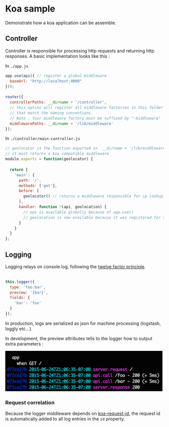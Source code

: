 # Koa sample

Demonstrate how a koa application can be assemble.

## Controller

Controller is responsible for processing http requests and returning http responses.
A basic implementation looks like this :

In `./app.js`

```js
app.use(api({ // register a global middleware
  baseUrl: "http://localhost:4000"
}));

router({
  controllerPaths: __dirname + '/controller',
  // this option will register all middleware factories in this folder
  // that match the naming conventions.
  // Note : Your middleware factory must be suffixed by "-middleware"
  middlewarePaths: __dirname + '/lib/middleware' 
});
```

In `./controller/main-controller.js`

```js
// geolocator is the function exported in  __dirname + '/lib/middleware/geolocator-middleware'
// it must returns a koa compatible middleware
module.exports = function(geolocator) {

  return {
    'main': {
      path: '/',
      methods: ['get'],
      before: [
        geolocator() // returns a middleware responsible for ip lookup,
      ],
      handler: function *(api, geolocation) {
        // api is available globally because of app.use()
        // geolocation is now available because it was registered for this route
      }
    }
  }
};
```


## Logging

Logging relays on console.log, following the [twelve factor principle](http://12factor.net/logs).

```js

this.logger({
  type: 'foo.bar',
  preview: '{bar}',
  fields: {
    'bar': 'foo'
  }
});
```

In production, logs are serialized as json for machine processing (logstash, loggly etc...).

In development, the preview attributes tells to the logger how to output extra parameters :

![](https://github.com/dstendardi/koa-sample/blob/master/doc/img/logging.png)


### Request correlation

Because the logger middleware depends on [koa-request-id](https://github.com/segmentio/koa-request-id), the request id is automatically
added to all log entries in the `id` property.



